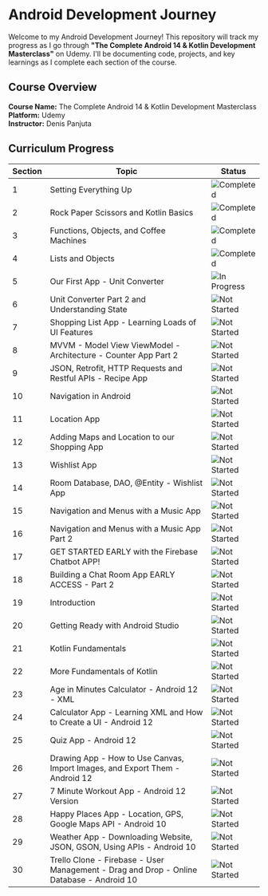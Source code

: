 # Android Development Journey

Welcome to my Android Development Journey! This repository will track my progress as I go through **"The Complete Android 14 & Kotlin Development Masterclass"** on Udemy. I'll be documenting code, projects, and key learnings as I complete each section of the course.

## Course Overview

**Course Name:** The Complete Android 14 & Kotlin Development Masterclass  
**Platform:** Udemy  
**Instructor:** Denis Panjuta

## Curriculum Progress

| Section | Topic | Status |
|---------|-------|--------|
| 1 | Setting Everything Up | ![Completed](https://img.shields.io/badge/Completed%20-%20green) |
| 2 | Rock Paper Scissors and Kotlin Basics | ![Completed](https://img.shields.io/badge/Completed%20-%20green) |
| 3 | Functions, Objects, and Coffee Machines |  ![Completed](https://img.shields.io/badge/Completed%20-%20green) |
| 4 | Lists and Objects | ![Completed](https://img.shields.io/badge/Completed%20-%20green) |
| 5 | Our First App - Unit Converter | ![In Progress](https://img.shields.io/badge/In%20Progress%20-%20bright%20green) |
| 6 | Unit Converter Part 2 and Understanding State | ![Not Started](https://img.shields.io/badge/Not%20Started-grey) |
| 7 | Shopping List App - Learning Loads of UI Features | ![Not Started](https://img.shields.io/badge/Not%20Started-grey) |
| 8 | MVVM - Model View ViewModel - Architecture - Counter App Part 2 | ![Not Started](https://img.shields.io/badge/Not%20Started-grey) |
| 9 | JSON, Retrofit, HTTP Requests and Restful APIs - Recipe App | ![Not Started](https://img.shields.io/badge/Not%20Started-grey) |
| 10 | Navigation in Android | ![Not Started](https://img.shields.io/badge/Not%20Started-grey) |
| 11 | Location App | ![Not Started](https://img.shields.io/badge/Not%20Started-grey) |
| 12 | Adding Maps and Location to our Shopping App | ![Not Started](https://img.shields.io/badge/Not%20Started-grey) |
| 13 | Wishlist App | ![Not Started](https://img.shields.io/badge/Not%20Started-grey) |
| 14 | Room Database, DAO, @Entity - Wishlist App | ![Not Started](https://img.shields.io/badge/Not%20Started-grey) |
| 15 | Navigation and Menus with a Music App | ![Not Started](https://img.shields.io/badge/Not%20Started-grey) |
| 16 | Navigation and Menus with a Music App Part 2 | ![Not Started](https://img.shields.io/badge/Not%20Started-grey) |
| 17 | GET STARTED EARLY with the Firebase Chatbot APP! | ![Not Started](https://img.shields.io/badge/Not%20Started-grey) |
| 18 | Building a Chat Room App EARLY ACCESS - Part 2 | ![Not Started](https://img.shields.io/badge/Not%20Started-grey) |
| 19 | Introduction | ![Not Started](https://img.shields.io/badge/Not%20Started-grey) |
| 20 | Getting Ready with Android Studio | ![Not Started](https://img.shields.io/badge/Not%20Started-grey) |
| 21 | Kotlin Fundamentals | ![Not Started](https://img.shields.io/badge/Not%20Started-grey) |
| 22 | More Fundamentals of Kotlin | ![Not Started](https://img.shields.io/badge/Not%20Started-grey) |
| 23 | Age in Minutes Calculator - Android 12 - XML | ![Not Started](https://img.shields.io/badge/Not%20Started-grey) |
| 24 | Calculator App - Learning XML and How to Create a UI - Android 12 | ![Not Started](https://img.shields.io/badge/Not%20Started-grey) |
| 25 | Quiz App - Android 12 | ![Not Started](https://img.shields.io/badge/Not%20Started-grey) |
| 26 | Drawing App - How to Use Canvas, Import Images, and Export Them - Android 12 | ![Not Started](https://img.shields.io/badge/Not%20Started-grey) |
| 27 | 7 Minute Workout App - Android 12 Version | ![Not Started](https://img.shields.io/badge/Not%20Started-grey) |
| 28 | Happy Places App - Location, GPS, Google Maps API - Android 10 | ![Not Started](https://img.shields.io/badge/Not%20Started-grey) |
| 29 | Weather App - Downloading Website, JSON, GSON, Using APIs - Android 10 | ![Not Started](https://img.shields.io/badge/Not%20Started-grey) |
| 30 | Trello Clone - Firebase - User Management - Drag and Drop - Online Database - Android 10 | ![Not Started](https://img.shields.io/badge/Not%20Started-grey) |
